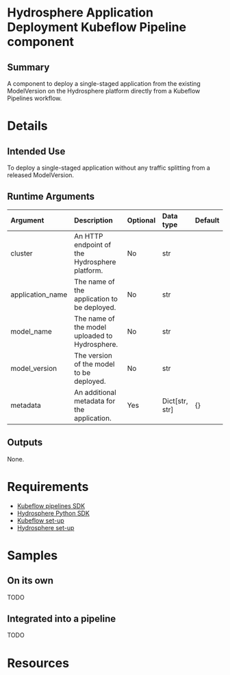 # Hydrosphere Application Deployment Kubeflow Pipeline component

## Summary

A component to deploy a single-staged application from the existing
ModelVersion on the Hydrosphere platform directly from a Kubeflow
Pipelines workflow.

# Details

## Intended Use

To deploy a single-staged application without any traffic splitting from
a released ModelVersion.

## Runtime Arguments

| Argument         | Description                                    | Optional | Data type        | Default |
|:-----------------|:-----------------------------------------------|:---------|:-----------------|:--------|
| cluster          | An HTTP endpoint of the Hydrosphere platform.  | No       | str              |         |
| application_name | The name of the application to be deployed.    | No       | str              |         |
| model_name       | The name of the model uploaded to Hydrosphere. | No       | str              |         |
| model_version    | The version of the model to be deployed.       | No       | str              |         |
| metadata         | An additional metadata for the application.    | Yes      | Dict\[str, str\] | {}      |

## Outputs

None.

# Requirements

* [Kubeflow pipelines SDK](https://www.kubeflow.org/docs/pipelines/sdk/install-sdk/)
* [Hydrosphere Python SDK](https://hydrospheredata.github.io/hydro-serving-sdk/quickstart.html#installation)
* [Kubeflow set-up](https://www.kubeflow.org/docs/aws/deploy/install-kubeflow/)
* [Hydrosphere set-up](https://hydrosphere.io/serving-docs/latest/install/index.html)

# Samples

## On its own

TODO

## Integrated into a pipeline

TODO

# Resources

